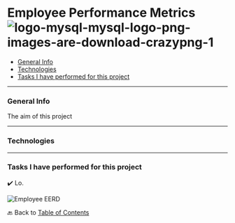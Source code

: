 # Employee Performance Metrics  ![logo-mysql-mysql-logo-png-images-are-download-crazypng-1](https://github.com/KaroLili1/myBAPortfolio.com/assets/155495785/d61c708f-fcdc-41c4-b2f2-d141790c6455)

- [General Info]()
- [Technologies]()
- [Tasks I have performed for this project]()
---

### **General Info**
The aim of this project 
- - -

### **Technologies**

- - -

### **Tasks I have performed for this project**
✔️ Lo.<br />


![Employee EERD](https://github.com/KaroLili1/myBAPortfolio.com/assets/155495785/8b69f853-c17c-4274-8a2b-c24f07f3183e)


🔙 Back to [Table of Contents](https://github.com/KaroLili1/myBAPortfolio.com)
